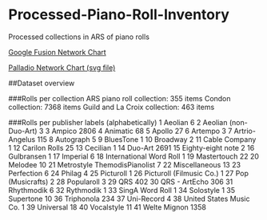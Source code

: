 # Processed-Piano-Roll-Inventory
Processed collections in ARS of piano rolls



<a href="https://www.google.com/fusiontables/embedviz?containerId=googft-gviz-canvas&viz=GVIZ&t=GRAPH&gc=true&gd=false&sdb=1&rmax=100000&uiversion=2&q=select+col0%2C+col1+from+19huQr04NH8_qb91hHP5I80JaXPkaYf3tsgFfr-Bj&qrs=+where+col0+%3E%3D+&qre=+and+col0+%3C%3D+&qe=&state=%7B%22ps%22%3A%221_r_1h_-3_2_e_-d_7_1k_10_h_2d_-a_14_-1y_11_9_-27_c_0_-p_-c_12_1t_-w_13_1d_-11_j_-1f_1w_t_2f_-1e_m_-h_1p_y_45_-2_w_40_-1e_f_-1k_-1t_z_4x_-i_g_-3r_1b_d_-45_-r_8_-1u_-18_x_4t_-z_10_4n_-1i_c_-40_-1f_1_-3v_-1r_q_-3k_1n_4_-3x_z_6_-3n_-s_11_4y_1_o_-46_-2_3_-3b_1z_b_-3j_m_s_4s_10_u_4w_i_i_-3m_-5_16_-5f_u_18_-5b_7_l_-43_-13_k_-3f_-1m_a_-2x_-1x_v_4k_1i_p_-46_-f_e_-44_a_15_-35_-13_n_-41_n_17_-5e_1g_5_-3p_-24_%22%2C%22cx%22%3A-3.9338953006083495%2C%22cy%22%3A-5.9379437584114445%2C%22sw%22%3A601.2678033920697%2C%22sh%22%3A261.2473706280635%2C%22z%22%3A1.4982952467586874%7D&gco_forceIFrame=true&gco_hasLabelsColumn=true&width=500&height=300">Google Fusion Network Chart</a>

<a href="https://github.com/eolienne/Processed-Piano-Roll-Inventory/blob/master/Palladio%20Graph.svg">Palladio Network Chart (svg file)</a>

##Dataset overview

###Rolls per collection
ARS piano roll collection: 355 items
Condon collection: 7368 items
Guild and La Croix collection: 463 items

###Rolls per publisher labels (alphabetically)
1                       Aeolian    6
2         Aeolian (non-Duo-Art)    3
3                        Ampico 2806
4                      Animatic   68
5                        Apollo   27
6                       Artempo    3
7                Artrio-Angelus  115
8                     Autograph    5
9                     BluesTone    1
10                     Broadway    2
11                Cable Company    1
12                Carilon Rolls   25
13                     Cecilian    1
14                      Duo-Art 2691
15            Eighty-eight note    2
16                   Gulbransen    1
17                     Imperial    6
18      International Word Roll    1
19                  Mastertouch   22
20                      Melodee   10
21 Metrostyle ThemodisPianolist    7
22                Miscellaneous   13
23                   Perfection    6
24                       Philag    4
25                    Picturoll    1
26     Picturoll (Filmusic Co.)    1
27             Pop (Musicrafts)    2
28                   Popularoll    3
29                          QRS  402
30                QRS - ArtEcho  306
31                   Rhythmodik    6
32                    Rythmodik    1
33              SingA Word Roll    1
34                    Solostyle    1
35                    Supertone   10
36                   Triphonola  234
37                   Uni-Record    4
38      United States Music Co.    1
39                    Universal   18
40                   Vocalstyle   11
41                 Welte Mignon 1358